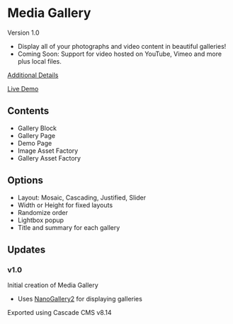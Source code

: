 # Media Gallery
Version 1.0
- Display all of your photographs and video content in beautiful galleries!
- Coming Soon: Support for video hosted on YouTube, Vimeo and more plus local files.

[Additional Details](https://www.hannonhill.com/resources/exchange/resources/media-gallery.html)

[Live Demo](https://www.hannonhill.com/resources/exchange/media-gallery/)

## Contents
- Gallery Block
- Gallery Page
- Demo Page
- Image Asset Factory
- Gallery Asset Factory

## Options
- Layout: Mosaic, Cascading, Justified, Slider
- Width or Height for fixed layouts
- Randomize order
- Lightbox popup
- Title and summary for each gallery

## Updates
### v1.0
Initial creation of Media Gallery

* Uses [NanoGallery2](https://nanogallery2.nanostudio.org/) for displaying galleries

Exported using Cascade CMS v8.14
